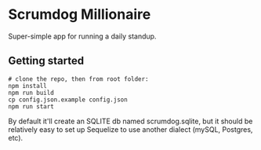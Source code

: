 # Scrumdog Millionaire
Super-simple app for running a daily standup.


## Getting started

```
# clone the repo, then from root folder:
npm install
npm run build
cp config.json.example config.json
npm run start
```

By default it'll create an SQLITE db named scrumdog.sqlite, but it should be relatively easy to set up Sequelize to use another dialect (mySQL, Postgres, etc).

